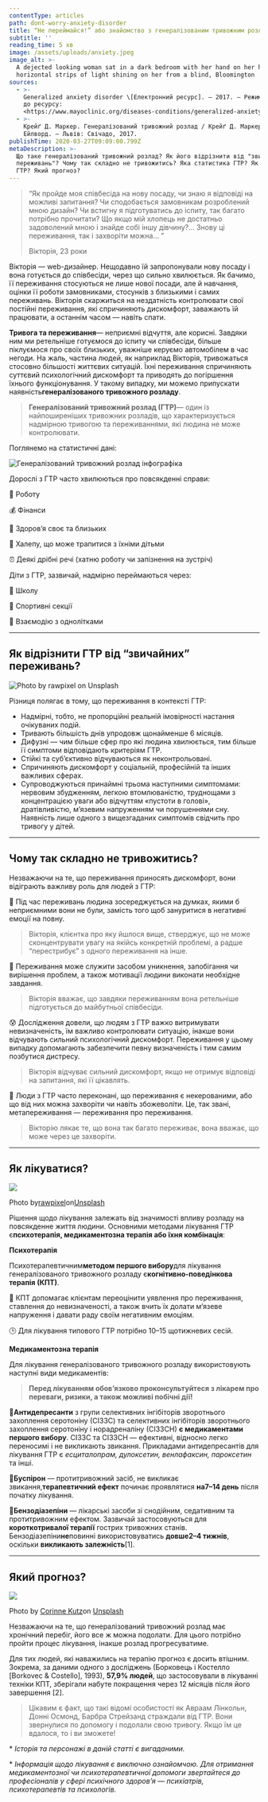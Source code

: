 ```yaml
---
contentType: articles
path: dont-worry-anxiety-disorder
title: “Не переймайся!” або знайомство з генералізованим тривожним розладом
subtitle: ''
reading_time: 5 хв
image: /assets/uploads/anxiety.jpeg
image_alt: >-
  A dejected looking woman sat in a dark bedroom with her hand on her head, with
  horizontal strips of light shining on her from a blind, Bloomington
sources:
  - >-
    Generalized anxiety disorder \[Електронний ресурс]. — 2017. — Режим доступу
    до ресурсу:
    <https://www.mayoclinic.org/diseases-conditions/generalized-anxiety-disorder/diagnosis-treatment/drc-20361045.>
  - >-
    Крейґ Д. Маркер. Генералізований тривожний розлад / Крейґ Д. Маркер, Елісон
    Ейлворд. — Львів: Свічадо, 2017.
publishTime: 2020-03-27T09:09:00.799Z
metaDescription: >-
  Що таке генералізований тривожний розлад? Як його відрізнити від "звичайних
  переживань"? Чому так складно не тривожитись? Яка статистика ГТР? Як лікувати
  ГТР? Який прогноз?
---
```

> “Як пройде моя співбесіда на нову посаду, чи знаю я відповіді на можливі запитання? Чи сподобається замовникам розроблений мною дизайн? Чи встигну я підготуватись до іспиту, так багато потрібно прочитати? Що якщо мій хлопець не достатньо задоволений мною і знайде собі іншу дівчину?… Знову ці переживання, так і захворіти можна… ”
>
> Вікторія, 23 роки

Вікторія — web-дизайнер. Нещодавно їй запропонували нову посаду і вона готується до співбесіди, через що сильно хвилюється. Як бачимо, її переживання стосуються не лише нової посади, але й навчання, оцінки її роботи замовниками, стосунків з близькими і самих переживань. Вікторія скаржиться на нездатність контролювати свої постійні переживання, які спричиняють дискомфорт, заважають їй працювати, а останнім часом — навіть спати.

**Тривога та переживання**— неприємні відчуття, але корисні. Завдяки ним ми ретельніше готуємося до іспиту чи співбесіди, більше піклуємося про своїх близьких, уважніше керуємо автомобілем в час негоди. На жаль, частина людей, як наприклад Вікторія, тривожаться стосовно більшості життєвих ситуацій. Їхні переживання спричиняють суттєвий психологічний дискомфорт та приводять до погіршення їхнього функціонування. У такому випадку, ми можемо припускати наявність**генералізованого тривожного розладу**.

> **Генералізований тривожний розлад (ГТР)**— один із найпоширеніших тривожних розладів, що характеризується надмірною тривогою та переживаннями, які людина не може контролювати.

Поглянемо на статистичні дані:

![Генералізований тривожний розлад інфографіка](/assets/uploads/1_UCa5tCxRPGmkq2_lK5L3YQ.png "Генералізований тривожний розлад інфографіка")

Дорослі з ГТР часто хвилюються про повсякденні справи:

💼 Роботу

💰 Фінанси

🏥 Здоров’я своє та близьких

👶 Халепу, що може трапитися з їхніми дітьми

⏰ Деякі дрібні речі (хатню роботу чи запізнення на зустріч)

Діти з ГТР, зазвичай, надмірно переймаються через:

🎒 Школу

🏐 Спортивні секції

👫 Взаємодію з однолітками

- - -

## **Як відрізнити ГТР від “звичайних” переживань?**

![Photo by rawpixel on Unsplash](/assets/uploads/0_q6tFwfzMcC4w2dDM.jpeg "Photo by rawpixel on Unsplash")

Різниця полягає в тому, що переживання в контексті ГТР:

* Надмірні, тобто, не пропорційні реальній імовірності настання очікуваних подій.
* Тривають більшість днів упродовж щонайменше 6 місяців.
* Дифузні — чим більше сфер про які людина хвилюється, тим більше її симптоми відповідають критеріям ГТР.
* Стійкі та суб’єктивно відчуваються як неконтрольовані.
* Спричиняють дискомфорт у соціальній, професійній та інших важливих сферах.
* Супроводжуються принаймні трьома наступними симптомами: нервовим збудженням, легкою втомлюваністю, труднощами з концентрацією уваги або відчуттям «пустоти в голові», дратівливістю, м’язевим напруженням чи порушеннями сну. Наявність лише одного з вищезгаданих симптомів свідчить про тривогу у дітей.

- - -

## Чому так складно не тривожитись?

Незважаючи на те, що переживання приносять дискомфорт, вони відіграють важливу роль для людей з ГТР:

💭 Під час переживань людина зосереджується на думках, якими б неприємними вони не були, замість того щоб зануритися в негативні емоції на повну.

> Вікторія, клієнтка про яку йшлося вище, стверджує, що не може сконцентрувати увагу на якійсь конкретній проблемі, а радше “перестрибує” з одного переживання на інше.

📝 Переживання може служити засобом уникнення, запобігання чи вирішення проблем, а також мотивації людини виконати необхідне завдання.

> Вікторія вважає, що завдяки переживанням вона ретельніше підготується до майбутньої співбесіди.

😰 Дослідження довели, що людям з ГТР важко витримувати невизначеність, їм важливо контролювати ситуацію, інакше вони відчувають сильний психологічний дискомфорт. Переживання у цьому випадку допомагають забезпечити певну визначеність і тим самим позбутися дистресу.

> Вікторія відчуває сильний дискомфорт, якщо не отримує відповіді на запитання, які її цікавлять.

🏥 Люди з ГТР часто переконані, що переживання є некерованими, або що від них можна захворіти чи навіть збожеволіти. Це, так звані, метапереживання — переживання про переживання.

> Вікторію лякає те, що вона так багато переживає, вона вважає, що може через це захворіти.

- - -

## **Як лікуватися?**

![](https://miro.medium.com/max/2500/0*_zmljzhKyQOPVWnZ.)

Photo by[rawpixel](https://unsplash.com/@rawpixel?utm_source=medium&utm_medium=referral)on[Unsplash](https://unsplash.com/?utm_source=medium&utm_medium=referral)

Рішення щодо лікування залежать від значимості впливу розладу на повсякденне життя людини. Основними методами лікування ГТР є**психотерапія, медикаментозна терапія або їхня комбінація**:

**Психотерапія**

Психотерапевтичним**методом першого вибору**для лікування генералізованого тривожного розладу є**когнітивно-поведінкова терапія (КПТ)**.

📝 КПТ допомагає клієнтам переоцінити уявлення про переживання, ставлення до невизначеності, а також вчить їх долати м’язеве напруження і давати раду своїм негативним емоціям.

🕒 Для лікування типового ГТР потрібно 10–15 щотижневих сесій.

**Медикаментозна терапія**

Для лікування генералізованого тривожного розладу використовують наступні види медикаментів:

> **Перед лікуванням обов’язково проконсультуйтеся з лікарем про переваги, ризики, а також можливі побічні дії!**

💊**Антидепресанти** з групи селективних інгібіторів зворотнього захоплення серотоніну (СІЗЗС) та селективних інгібіторів зворотнього захоплення серотоніну і норадреналіну (СІЗЗСН) **є медикаментами першого вибору**. СІЗЗС та СІЗЗСН — ефективні, відносно легко переносимі і не викликають звикання. Прикладами антидепресантів для лікування ГТР є *есциталопрам, дулоксетин, венлафаксин, пароксетин* та інші.

💊**Буспірон** — протитривожний засіб, не викликає звикання,**терапевтичний ефект** починає проявлятися **на7–14 день** після початку лікування.

💊**Бензодіазепіни** — лікарські засоби зі снодійним, седативним та протитривожним ефектом. Зазвичай застосовуються для **короткотривалої терапії** гострих тривожних станів. Бензодіазепіни**не**повинні використовуватись **довше2–4 тижнів**, оскільки **викликають залежність**\[1].

- - -

## **Який прогноз?**

![](https://miro.medium.com/max/5184/0*gpzuALEfI7fQq0DE.)

Photo by [Corinne Kutz](https://unsplash.com/@corinnekutz?utm_source=medium&utm_medium=referral)on [Unsplash](https://unsplash.com/?utm_source=medium&utm_medium=referral)

Незважаючи на те, що генералізований тривожний розлад має хронічний перебіг, його все ж можна подолати. Для цього потрібно пройти процес лікування, інакше розлад прогресуватиме.

Для тих людей, які наважились на терапію прогноз є досить втішним. Зокрема, за даними одного з досліджень (Борковець і Костелло \[Borkovec & Costello], 1993), **57,9% людей**, що застосовували в лікуванні техніки КПТ, зберігали набуте покращення через 12 місяців після його завершення \[2].

> Цікавим є факт, що такі відомі особистості як Авраам Лінкольн, Донні Осмонд, Барбра Стрейзанд страждали від ГТР. Вони звернулися по допомогу і подолали свою тривогу. Якщо їм це вдалося, то і ви зможете!

\* *Історія та персонажі в даній статті є вигаданими.*

\* *Інформація щодо лікування є виключно ознайомчою. Для отримання медикаментозної чи психотерапевтичної допомоги звертайтеся до професіоналів у сфері психічного здоров’я — психіатрів, психотерапевтів та психологів.*

